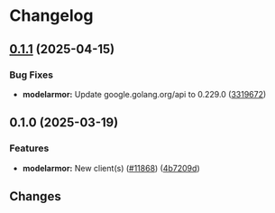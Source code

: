# Changelog

## [0.1.1](https://github.com/googleapis/google-cloud-go/compare/modelarmor/v0.1.0...modelarmor/v0.1.1) (2025-04-15)


### Bug Fixes

* **modelarmor:** Update google.golang.org/api to 0.229.0 ([3319672](https://github.com/googleapis/google-cloud-go/commit/3319672f3dba84a7150772ccb5433e02dab7e201))

## 0.1.0 (2025-03-19)


### Features

* **modelarmor:** New client(s) ([#11868](https://github.com/googleapis/google-cloud-go/issues/11868)) ([4b7209d](https://github.com/googleapis/google-cloud-go/commit/4b7209d54459d10741f4dd57bb9c1ae07450d719))

## Changes
